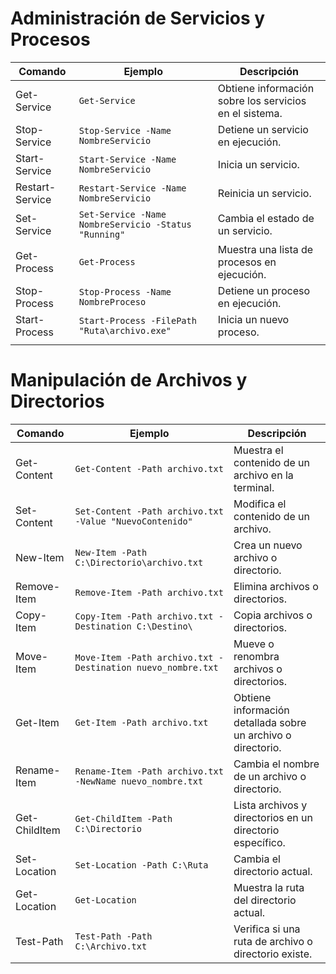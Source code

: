 # Administración de Servicios y Procesos

| Comando | Ejemplo | Descripción |
| ---- | ---- | ---- |
| Get-Service | `Get-Service` | Obtiene información sobre los servicios en el sistema. |
| Stop-Service | `Stop-Service -Name NombreServicio` | Detiene un servicio en ejecución. |
| Start-Service | `Start-Service -Name NombreServicio` | Inicia un servicio. |
| Restart-Service | `Restart-Service -Name NombreServicio` | Reinicia un servicio. |
| Set-Service | `Set-Service -Name NombreServicio -Status "Running"` | Cambia el estado de un servicio. |
| Get-Process | `Get-Process` | Muestra una lista de procesos en ejecución. |
| Stop-Process | `Stop-Process -Name NombreProceso` | Detiene un proceso en ejecución. |
| Start-Process | `Start-Process -FilePath "Ruta\archivo.exe"` | Inicia un nuevo proceso. |
|  |  |  |

# Manipulación de Archivos y Directorios

| Comando           | Ejemplo                                         | Descripción                                      |
|-------------------|-------------------------------------------------|--------------------------------------------------|
| Get-Content       | `Get-Content -Path archivo.txt`                | Muestra el contenido de un archivo en la terminal. |
| Set-Content       | `Set-Content -Path archivo.txt -Value "NuevoContenido"` | Modifica el contenido de un archivo.   |
| New-Item          | `New-Item -Path C:\Directorio\archivo.txt`     | Crea un nuevo archivo o directorio.             |
| Remove-Item       | `Remove-Item -Path archivo.txt`                | Elimina archivos o directorios.                  |
| Copy-Item         | `Copy-Item -Path archivo.txt -Destination C:\Destino\` | Copia archivos o directorios.           |
| Move-Item         | `Move-Item -Path archivo.txt -Destination nuevo_nombre.txt` | Mueve o renombra archivos o directorios. |
| Get-Item          | `Get-Item -Path archivo.txt`                   | Obtiene información detallada sobre un archivo o directorio. |
| Rename-Item       | `Rename-Item -Path archivo.txt -NewName nuevo_nombre.txt` | Cambia el nombre de un archivo o directorio. |
| Get-ChildItem     | `Get-ChildItem -Path C:\Directorio`            | Lista archivos y directorios en un directorio específico. |
| Set-Location      | `Set-Location -Path C:\Ruta`                   | Cambia el directorio actual.                    |
| Get-Location      | `Get-Location`                                  | Muestra la ruta del directorio actual.           |
| Test-Path         | `Test-Path -Path C:\Archivo.txt`               | Verifica si una ruta de archivo o directorio existe. |


